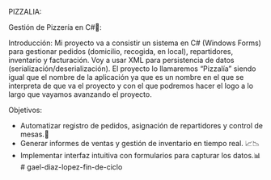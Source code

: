 PIZZALIA:

Gestión de Pizzería en C#🍕:

Introducción:
Mi proyecto va a consistir un sistema en C# (Windows Forms) para gestionar pedidos (domicilio, recogida, en local), repartidores, inventario y facturación. Voy a usar XML para persistencia de datos (serialización/deserialización). El proyecto lo llamaremos “Pizzalía” siendo igual que el nombre de la aplicación ya que es un nombre en el que se interpreta de que va el proyecto y con el que podremos hacer el logo a lo largo que vayamos avanzando el proyecto.

Objetivos: 
- Automatizar registro de pedidos, asignación de repartidores y control de mesas.🧂 
- Generar informes de ventas y gestión de inventario en tiempo real. 📈📉
- Implementar interfaz intuitiva con formularios para capturar los datos.📊
#   g a e l - d i a z - l o p e z - f i n - d e - c i c l o  
 